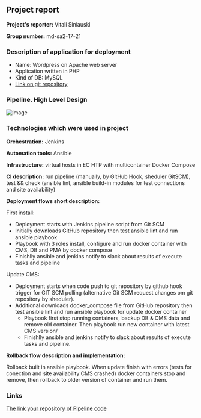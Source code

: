 
## Project report

**Project's reporter:** Vitali Siniauski

**Group number:** md-sa2-17-21

### Description of application for deployment

- Name: Wordpress on Apache web server
- Application written in PHP
- Kind of DB: MySQL
- [Link on git repository](https://github.com/astarosh87/Project)

### Pipeline. High Level Design

![image](https://raw.githubusercontent.com/astarosh87/sa.it-academy.by/md-sa2-17-21/vsinyavski/Project/Pipeline.png)

### Technologies which were used in project

**Orchestration:** Jenkins

**Automation tools:** Ansible

**Infrastructure:** virtual hosts in EC HTP with multicontainer Docker Compose

**CI description:** run pipeline (manually, by GitHub Hook, sheduler GitSCM), test && check (ansible lint, ansible build-in modules for test connections and site availability)



**Deployment flows short description:** 

First install:
 * Deployment starts with Jenkins pipeline script from Git SCM
  * Initially downloads GitHub repository then test ansible lint and run ansible playbook
  * Playbook with 3 roles install, configure and run docker container with CMS, DB and PMA by docker compose
  * Finishlly ansible and jenkins notify to slack about results of execute tasks and pipeline

Update CMS:

 * Deployment starts when code push to git repository by  github hook trigger for GIT SCM polling (alternative Git SCM request changes om git repository by sheduler).
* Additional downloads docker_compose file from GitHub repository then test ansible lint and run ansible playbook for update docker container
  * Playbook first stop running containers, backup DB & CMS data and remove old container. Then playbook run new container with latest CMS version/
  * Finishlly ansible and jenkins notify to slack about results of execute tasks and pipeline.


**Rollback flow description and implementation:** 

Rollback built in ansible playbook. When update finish with errors (tests for conection and site availability CMS crashed) docker containers stop and remove, then  rollback to older version of container and run them.

### Links

[The link your repository of Pipeline code](https://github.com/astarosh87/Project)